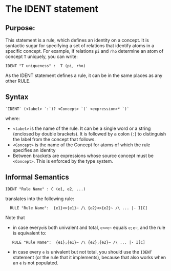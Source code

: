 # The IDENT statement

## Purpose:

This statement is a rule, which defines an identity on a concept. It is syntactic sugar for specifying a set of relations that identify atoms in a specific concept. For example, if relations `pi` and `rho` determine an atom of concept `T` uniquely, you can write:

```
IDENT "T uniqueness" :  T (pi, rho)
```

As the IDENT statement defines a rule, it can be in the same places as any other RULE.

## Syntax

    `IDENT` (<label> `:`)? <Concept> `(` <expression>* `)`

where:

* `<label>` is the name of the rule. It can be a single word or a string \(enclosed by double brackets\). It is followed by a colon \(`:`\) to distinguish the label from the concept that follows.
* `<Concept>` is the name of the Concept for atoms of which the rule specifies an identity
* Between brackets are expressions whose source concept must be `<Concept>`. This is enforced by the type system.

## Informal Semantics

```
IDENT "Rule Name" : C (e1, e2, ...)
```

translates into the following rule:

```
  RULE "Rule Name":  {e1}<>{e1}~ /\ {e2}<>{e2}~ /\ ... |- I[C]
```

Note that

* in case every`e`is both univalent and total, `e<>e~` equals `e;e~`, and the rule is equivalent to:

```
   RULE "Rule Name":  {e1};{e1}~ /\ {e2};{e2}~ /\ ... |- I[C]
```

* in case every `e` is univalent but not total, you should use the `IDENT` statement \(or the rule that it implements\), because that also works when an `e` is not populated.



